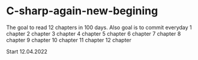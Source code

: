 # C-sharp-again-new-begining
The goal to read 12 chapters in 100 days. Also goal is to commit everyday
1 chapter
2 chapter
3 chapter
4 chapter
5 chapter
6 chapter
7 chapter
8 chapter
9 chapter
10 chapter
11 chapter
12 chapter

Start 12.04.2022

